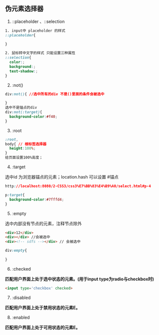 ## 伪元素选择器

1. ::placeholder 、::selection

```css
1. input中 placeholder 的样式
::placeholder{
  
}

2. 鼠标转中文字的样式 只能设置三种属性
::selection{
  color:;
  background:;
  text-shadow:;
}
```

2. :not()

```css
div:not(){ //选中所有的div 不是()里面的条件会被选中
  
}
选中不是锚点的div
div:not(:target){
  background-color:#f40;
}
```

3. :root

```css
:root,
body{ // 根标签选择器
  height:100%;
}
给页面设置100%高度；
```

4. :target

选中id 为浏览器锚点的元素；location.hash 可以设置 #锚点

```css
http://localhost:8080/2-CSS3/css3%E7%BB%83%E4%B9%A0/select.html#p-4

p:target{
  background-color:#7fffd4;
}

```

5. :empty

选中内部没有节点的元素，注释节点除外

```html
<div>12</div>
<div></div> //会被选中
<div><!-- sdfs --></div> // 会被选中
```

```css
div:empty{
  
}
```

6. :checked

**匹配用户界面上处于选中状态的元素。(用于input type为radio与checkbox时)**

```html
<input type='checkbox' checked>
```

7. :disabled

**匹配用户界面上处于禁用状态的元素E。**

8. :enabled

**匹配用户界面上处于可用状态的元素E。**

